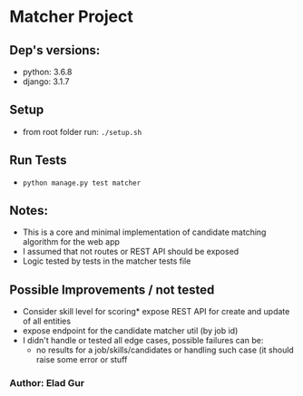 # Matcher Project

## Dep's versions:
* python: 3.6.8
* django: 3.1.7

## Setup

* from root folder run: `./setup.sh`

## Run Tests
* `python manage.py test matcher`

## Notes:
* This is a core and minimal implementation of candidate matching algorithm for the web app
* I assumed that not routes or REST API should be exposed
* Logic tested by tests in the matcher tests file

## Possible Improvements / not tested
* Consider skill level for scoring* expose REST API for create and update of all entities
* expose endpoint for the candidate matcher util (by job id)
* I didn't handle or tested all edge cases, possible failures can be:
    * no results for a job/skills/candidates or handling such case (it should raise some error or stuff
    
### Author: Elad Gur